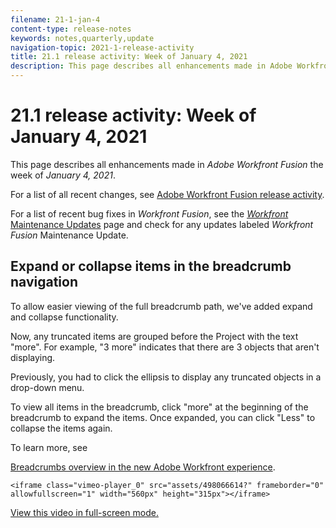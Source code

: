 ```yaml
---
filename: 21-1-jan-4
content-type: release-notes
keywords: notes,quarterly,update
navigation-topic: 2021-1-release-activity
title: 21.1 release activity: Week of January 4, 2021
description: This page describes all enhancements made in Adobe Workfront Fusion the week of January 4, 2021.
---
```


# 21.1 release activity:&nbsp;Week of January 4, 2021

This page describes all enhancements made in *Adobe Workfront Fusion* the week of *January 4, 2021*.

For a list of all recent changes, see [Adobe Workfront Fusion release activity](../../../product-announcements/product-releases/fusion-release-activity/fusion-release-activity.md).

For a list of recent bug fixes in *Workfront Fusion*, see the [*Workfront* Maintenance Updates](https://one.workfront.com/s/article/Workfront-Maintenance-Updates-1882317350) page and check for any updates labeled *Workfront Fusion* Maintenance Update.

## Expand or collapse items in the breadcrumb navigation

To allow easier viewing of the full breadcrumb path, we've added expand and collapse functionality.

Now, any truncated items are grouped before the Project with the text "more". For example, "3 more" indicates that there are 3 objects that aren't displaying.

Previously, you had to click the ellipsis to display any truncated objects in a drop-down menu.

To view all items in the breadcrumb, click "more" at the beginning of the breadcrumb to expand the items. Once expanded, you can click "Less" to collapse the items again.

To learn more, see 

<!--
<a href="../../../workfront-basics/the-new-workfront-experience/breadcrumb-overview.md" class="MCXref xref" xrefformat="{para}" data-mc-conditions="QuicksilverOrClassic.Quicksilver">Breadcrumbs overview in the new Adobe Workfront experience</a>
-->

[Breadcrumbs overview in the new Adobe Workfront experience](../../../workfront-basics/the-new-workfront-experience/breadcrumb-overview.md).

`<iframe class="vimeo-player_0" src="assets/498066614?" frameborder="0" allowfullscreen="1" width="560px" height="315px"></iframe>`

[View this video in full-screen mode.](https://vimeo.com/498066614/099bb49d44) 
